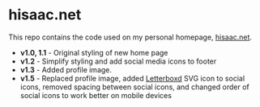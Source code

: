 # hisaac.net

This repo contains the code used on my personal homepage, [hisaac.net](http://hisaac.net).

- **v1.0, 1.1** - Original styling of new home page
- **v1.2** - Simplify styling and add social media icons to footer
- **v1.3** - Added profile image.
- **v1.5** - Replaced profile image, added [Letterboxd][1] SVG icon to social icons, removed spacing between social icons, and changed order of social icons to work better on mobile devices

[1]: http://letterboxd.com
